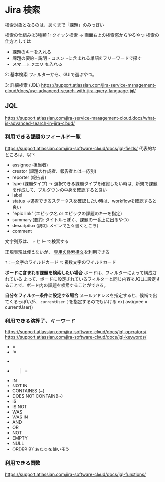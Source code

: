 
# Jira 検索

検索対象となるのは、あくまで「課題」のみっぽい

検索の仕組みは3種類
1: クイック検索
→ 画面右上の検索窓からやるやつ
検索の仕方としては
- 課題のキーを入れる
- 課題の要約・説明・コメントに含まれる単語をフリーワードで探す
- [スマート クエリ](https://ja.confluence.atlassian.com/jiracoreserver073/quick-searching-861257204.html#Quicksearching-Smartquerying) を入れる


2: 基本検索
フィルターから、GUIで選ぶやつ。

3: 詳細検索 (JQL)
https://support.atlassian.com/jira-service-management-cloud/docs/use-advanced-search-with-jira-query-language-jql/

## JQL
https://support.atlassian.com/jira-service-management-cloud/docs/what-is-advanced-search-in-jira-cloud/

### 利用できる課題のフィールド一覧
https://support.atlassian.com/jira-software-cloud/docs/jql-fields/
代表的なところは、以下

- assignee (担当者)
- creator (課題の作成者、報告者とは一応別)
- reporter (報告者)
- type (課題タイプ)
→ 選択できる課題タイプを確認したい時は、新規で課題を作成して、プルダウンの中身を確認すると良い
- label 
- status
→選択できるステータスを確認したい時は、workflowを確認すると良い
- "epic link" (エピック名 or エピックの課題のキーを指定)
- summary (要約: タイトルっぽく、課題の一番上に出るやつ)
- description (説明: メインで色々書くところ)
- comment

文字列系は、 ~ と !~ で検索する

正規表現は使えないが、
[専用の検索構文](https://ja.confluence.atlassian.com/jiracoreserver/search-syntax-for-text-fields-939937723.html)を利用できる

`?` : 一文字のワイルドカード
`*`: 複数文字のワイルドカード


**ボードに含まれる課題を検索したい場合**
ボードは、フィルターによって構成されている
よって、ボードに設定されているフィルターと同じ内容をJQLに設定することで、ボード内の課題を検索することができる。

**自分をフィルター条件に設定する場合**
メールアドレスを指定すると、候補で出てくるっぽいが、 `currentUser()`を指定するのでもいける
ex) assignee = currentUser()



### 利用できる演算子、キーワード
https://support.atlassian.com/jira-software-cloud/docs/jql-operators/
https://support.atlassian.com/jira-software-cloud/docs/jql-keywords/

- =
- !=
- >
- >=
- IN
- NOT IN
- CONTAINES (~)
- DOES NOT CONTAIN(!~)
- IS
- IS NOT
- WAS
- WAS IN
- AND
- OR
- NOT
- EMPTY
- NULL
- ORDER BY
あたりを使いそう

### 利用できる関数
https://support.atlassian.com/jira-software-cloud/docs/jql-functions/


<!--stackedit_data:
eyJoaXN0b3J5IjpbMTkzNDkwMjU2MiwxOTQ5OTMyMjU3LDc4MT
g0NTI3MF19
-->